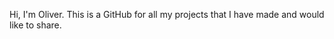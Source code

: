 Hi, I'm Oliver. This is a GitHub for all my projects that I have made and would like to share.

<!---
ofrench2003/ofrench2003 is a special repository because its `README.md` (this file) appears on your GitHub profile.
You can click the Preview link to take a look at your changes.
--->
